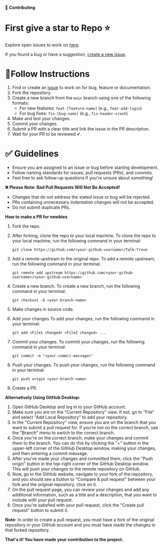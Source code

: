 **🤝 Contributing**

# First give a star to Repo ⭐

Explore open issues to work on [here](https://github.com/kartikayasijaa/talk-trove/issues).

If you found a bug or have a suggestion, [create a new issue](https://github.com/kartikayasijaa/talk-trove/issues/new/choose).

# **🔼Follow Instructions**

1. Find or create an [issue](https://github.com/kartikayasijaa/talk-trove/issues) to work on for bug, feature or documentation.
2. Fork the repository.
3. Create a new branch from the `main` branch using one of the following formats:
    - For new features: `feat-[feature-name]` (e.g., `feat-add-login`)
    - For bug fixes: `fix-[bug-name]` (e.g., `fix-header-crash`)
4. Make and test your changes.
5. Commit your changes.
6. Submit a PR with a clear title and link the issue in the PR description.
7. Wait for your PR to be reviewed ✔.

# **✅ Guidelines**

- Ensure you are assigned to an issue or bug before starting development.
- Follow naming standards for issues, pull requests (PRs), and commits.
- Feel free to ask follow-up questions if you're unsure about something!

**❌ Please Note: Bad Pull Requests Will Not Be Accepted!**

- Changes that do not address the stated issue or bug will be rejected.
- PRs containing unnecessary indentation changes will not be accepted.
- Do not submit duplicate PRs.

**How to make a PR for newbies**

1. Fork the repo.
2. After forking, clone the repo to your local machine. To clone the repo to your local machine, run the following command in your terminal:
    
    ```
    git clone https://github.com/<your-github-username>/Talk-Trove
    ```
    
3. Add a remote upstream to the original repo. To add a remote upstream, run the following command in your terminal:
    
    ```
    git remote add upstream https://github.com/<your-github-username>/<your-github-username>
    ```
    
4. Create a new branch. To create a new branch, run the following command in your terminal:
    
    ```
    git checkout -b <your-branch-name>
    ```
    
5. Make changes in source code.
6. Add your changes To add your changes, run the following command in your terminal:
    
    ```
    git add <File1 changed> <File2 changed> ...
    ```
    
7. Commit your changes. To commit your changes, run the following command in your terminal:
    
    ```
    git commit -m "<your-commit-message>"
    ```
    
8. Push your changes. To push your changes, run the following command in your terminal:
    
    ```
    git push origin <your-branch-name>
    ```
    
9. Create a PR.

**Alternatively Using GitHub Desktop:**

1. Open GitHub Desktop and log in to your GitHub account.
2. Make sure you are on the "Current Repository" view. If not, go to "File" and select "Add Local Repository" to add your repository.
3. In the "Current Repository" view, ensure you are on the branch that you want to submit a pull request for. If you're not on the correct branch, use the "Branch" menu to switch to the correct branch.
4. Once you're on the correct branch, make your changes and commit them to the branch. You can do this by clicking the "+" button in the upper-left corner of the GitHub Desktop window, making your changes, and then entering a commit message.
5. After you've made your changes and committed them, click the "Push origin" button in the top-right corner of the GitHub Desktop window. This will push your changes to the remote repository on GitHub.
6. Now, go to the GitHub website, navigate to your fork of the repository, and you should see a button to "Compare & pull request" between your fork and the original repository, click on it.
7. On the pull request page, you can review your changes and add any additional information, such as a title and a description, that you want to include with your pull request.
8. Once you're satisfied with your pull request, click the "Create pull request" button to submit it.

**Note:** In order to create a pull request, you must have a fork of the original repository in your GitHub account and you must have made the changes in that forked repository.

**That's it! You have made your contribution to the project.**
